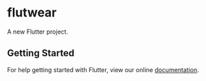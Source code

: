 # flutwear

A new Flutter project.

## Getting Started

For help getting started with Flutter, view our online
[documentation](https://flutter.io/).
